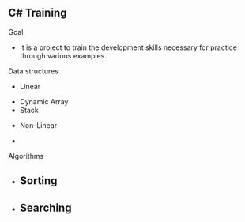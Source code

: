 ## C# Training

Goal
* It is a project to train the development skills necessary for practice through various examples.

Data structures
 * Linear
  - Dynamic Array
  - Stack
 * Non-Linear
  - 
Algorithms
 * Sorting
   - 
 * Searching
   - 